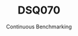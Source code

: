 ---
layout: docu
title: DSQ070
subtitle: Continuous Benchmarking
selected: TPC-DS
expanded: Benchmarking
benchmark: /individual_results/DSQ070.html
---